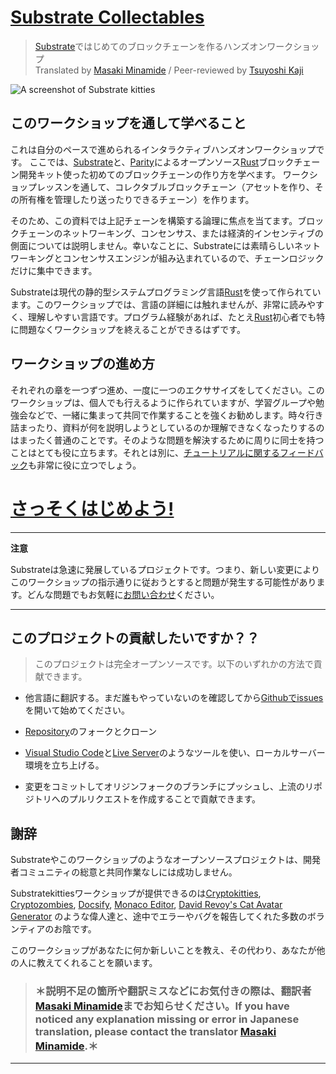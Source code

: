 # [Substrate Collectables][main link]
> [Substrate][]ではじめてのブロックチェーンを作るハンズオンワークショップ<br />
> Translated by [Masaki Minamide][] /
> Peer-reviewed by [Tsuyoshi Kaji][]

![A screenshot of Substrate kitties](../media/substrate-collectables.png)

## このワークショップを通して学べること

これは自分のペースで進められるインタラクティブハンズオンワークショップです。
ここでは、[Substrate][]と、[Parity][]によるオープンソース[Rust][]ブロックチェーン開発キット使った初めてのブロックチェーンの作り方を学べます。
ワークショップレッスンを通して、コレクタブルブロックチェーン（アセットを作り、その所有権を管理したり送ったりできるチェーン）を作ります。

そのため、この資料では上記チェーンを構築する論理に焦点を当てます。ブロックチェーンのネットワーキング、コンセンサス、または経済的インセンティブの側面については説明しません。幸いなことに、Substrateには素晴らしいネットワーキングとコンセンサスエンジンが組み込まれているので、チェーンロジックだけに集中できます。

Substrateは現代の静的型システムプログラミング言語[Rust][]を使って作られています。このワークショップでは、言語の詳細には触れませんが、非常に読みやすく、理解しやすい言語です。プログラム経験があれば、たとえ[Rust][]初心者でも特に問題なくワークショップを終えることができるはずです。

## ワークショップの進め方

それぞれの章を一つずつ進め、一度に一つのエクササイズをしてください。このワークショップは、個人でも行えるように作られていますが、学習グループや勉強会などで、一緒に集まって共同で作業することを強くお勧めします。時々行き詰まったり、資料が何を説明しようとしているのか理解できなくなったりするのはまったく普通のことです。そのような問題を解決するために周りに同士を持つことはとても役に立ちます。それとは別に、[チュートリアルに関するフィードバック](feedback)も非常に役に立つでしょう。

# [さっそくはじめよう!](ja-jp/0/introduction.md)

---
**注意**

Substrateは急速に発展しているプロジェクトです。つまり、新しい変更によりこのワークショップの指示通りに従おうとすると問題が発生する可能性があります。どんな問題でもお気軽に[お問い合わせ](https://substrate.readme.io/v1.0.0/docs/feedback)ください。

---

## このプロジェクトの貢献したいですか？？
>このプロジェクトは完全オープンソースです。以下のいずれかの方法で貢献できます。

* 他言語に翻訳する。まだ誰もやっていないのを確認してから[Githubでissues](https://github.com/substrate-developer-hub/substrate-collectables-workshop/issues)を開いて始めてください。

* [Repository](https://github.com/substrate-developer-hub/substrate-collectables-workshop)のフォークとクローン

* [Visual Studio Code](https://code.visualstudio.com/)と[Live Server](https://marketplace.visualstudio.com/items?itemName=ritwickdey.LiveServer)のようなツールを使い、ローカルサーバー環境を立ち上げる。

* 変更をコミットしてオリジンフォークのブランチにプッシュし、上流のリポジトリへのプルリクエストを作成することで貢献できます。

## 謝辞

Substrateやこのワークショップのようなオープンソースプロジェクトは、開発者コミュニティの総意と共同作業なしには成功しません。

Substratekittiesワークショップが提供できるのは[Cryptokitties](https://www.cryptokitties.co/), [Cryptozombies](https://cryptozombies.io/), [Docsify](https://docsify.js.org/), [Monaco Editor](https://microsoft.github.io/monaco-editor/), [David Revoy's Cat Avatar Generator](https://framagit.org/Deevad/cat-avatar-generator) のような偉人達と、途中でエラーやバグを報告してくれた多数のボランティアのお陰です。

このワークショップがあなたに何か新しいことを教え、その代わり、あなたが他の人に教えてくれることを願います。

>### ＊説明不足の箇所や翻訳ミスなどにお気付きの際は、翻訳者[Masaki Minamide][]までお知らせください。If you have noticed any explanation missing or error in Japanese translation, please contact the translator [Masaki Minamide][].＊

---

[main link]: https://substrate-developer-hub.github.io/substrate-collectables-workshop/
[feedback]: https://docs.substrate.dev/docs/feedback
[Substrate]: https://www.parity.io/substrate/
[Substrate docs]: https://docs.substrate.dev/
[Parity]: https://www.parity.io/
[Rust]: https://www.rust-lang.org/
[Masaki Minamide]: https://twitter.com/masakiminamide
[Tsuyoshi Kaji]: https://twitter.com/Jokyash
